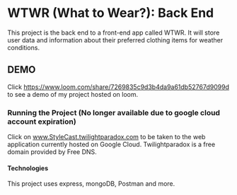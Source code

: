 # WTWR (What to Wear?): Back End

This project is the back end to a front-end app called WTWR. It will store user data and information about their preferred clothing items for weather conditions.

## DEMO

Click https://www.loom.com/share/7269835c9d3b4da9a61db52767d9099d to see a demo of my project hosted on loom.

### Running the Project (No longer available due to google cloud account expiration)

Click on www.StyleCast.twilightparadox.com to be taken to the web application currently hosted on Google Cloud. Twilightparadox is a free domain provided by Free DNS.

#### Technologies

This project uses express, mongoDB, Postman and more.


